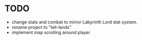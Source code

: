 # TODO
- change stats and combat to mirror Labyrinth Lord stat system.
- rename project to "tell-lands"
- implement map scrolling around player